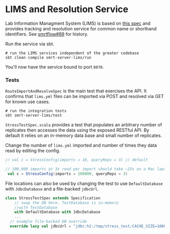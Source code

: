 # LIMS and Resolution Service

Lab Information Managment System (LIMS) is based on [this spec](specification.md) and provides tracking and resolution service for common name or shorthand identifiers. See [smrtflow#89](https://github.com/PacificBiosciences/smrtflow/issues/89) for history.

Run the service via sbt.

```
# run the LIMS services independent of the greater codebase
sbt clean compile smrt-server-lims/run
```

You'll now have the service bound to port `8070`.

### Tests

`RouteImportAndResolveSpec` is the main test that exercises the API. It
confirms that `lims.yml` files can be imported via POST and resolved 
via GET for known use cases.

```
# run the integration tests
sbt smrt-server-lims/test
```

`StressTestSpec.scala` provides a test that populates an arbitrary number
of replicates then accesses the data using the exposed RESTful API. By
default it relies on an in-memory data base and small number of replicates.

Change the number of `lims.yml` imported and number of times they data
read by editing the config.

```scala
// val c = StressConfig(imports = 10, queryReps = 3) // default

// 100,000 imports at 3x read per import should take ~25s on a Mac laptop
 val c = StressConfig(imports = 100000, queryReps = 3)
```

File locations can also be used by changing the test to use
`DefaultDatabase` with `JdbcDatabase` and a file-backed `jdbcUrl`.

```scala
class StressTestSpec extends Specification
    // swap the DB here. TestDatabase is in-memory
    //with TestDatabase
    with DefaultDatabase with JdbcDatabase
    ...
  // example file-backed DB override
  override lazy val jdbcUrl = "jdbc:h2:/tmp/stress_test;CACHE_SIZE=100000"
```